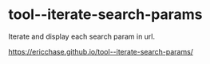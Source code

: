 # tool--iterate-search-params

Iterate and display each search param in url.

https://ericchase.github.io/tool--iterate-search-params/
